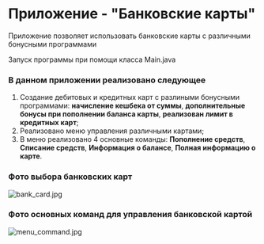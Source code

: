 # Приложение - "Банковские карты"

Приложение позволяет использовать банковские карты с различными бонусными программами

Запуск программы при помощи класса Main.java

### В данном приложении реализовано следующее
1. Создание дебитовых и кредитных карт с разлиными бонусными программами: **начисление кешбека от суммы**, **дополнительные бонусы при пополнении баланса карты**, **реализован лимит в кредитных карт**;
2. Реализовано меню управления различными картами;
3. В меню реализовано 4 основные команды: **Пополнение средств**, **Списание средств**, **Информация о балансе**, **Полная информацию о карте**. 

### Фото выбора банковских карт
![bank_card.jpg](..%2F..%2F..%2FDownloads%2Fbank_card.jpg)

### Фото основных команд для управления банковской картой
![menu_command.jpg](..%2F..%2F..%2FDownloads%2Fmenu_command.jpg)
